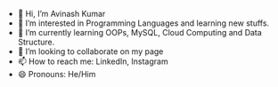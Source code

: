 - 👋 Hi, I’m Avinash Kumar
- 👀 I’m interested in Programming Languages and learning new stuffs.
- 🌱 I’m currently learning OOPs, MySQL, Cloud Computing and Data Structure.
- 💞️ I’m looking to collaborate on my page
- 📫 How to reach me: LinkedIn, Instagram
- 😄 Pronouns: He/Him

<!---
kravi2201/kravi2201 is a ✨ special ✨ repository because its `README.md` (this file) appears on your GitHub profile.
You can click the Preview link to take a look at your changes.
--->
